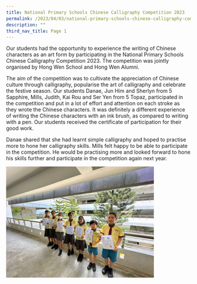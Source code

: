 ```yaml
---
title: National Primary Schools Chinese Calligraphy Competition 2023
permalink: /2023/04/03/national-primary-schools-chinese-calligraphy-competition-2023/
description: ""
third_nav_title: Page 1
---
```

<p>Our students had the opportunity to experience the writing of Chinese characters as an art form by participating in the National Primary Schools Chinese Calligraphy Competition 2023. The competition was jointly organised by Hong Wen School and Hong Wen Alumni.</p>
<p>The aim of the competition was to cultivate the appreciation of Chinese culture through calligraphy, popularise the art of calligraphy and celebrate the festive season. Our students Danae, Jun Him and Sherlyn from 5 Sapphire, Mills, Judith, Kai Rou and Ser Yen from 5 Topaz, participated in the competition and put in a lot of effort and attention on each stroke as they wrote the Chinese characters. It was definitely a different experience of writing the Chinese characters with an ink brush, as compared to writing with a pen. Our students received the certificate of participation for their good work.</p>
<p>Danae shared that she had learnt simple calligraphy and hoped to practise more to hone her calligraphy skills. Mills felt happy to be able to participate in the competition. He would be practising more and looked forward to hone his skills further and participate in the competition again next year.</p>
<img src="/images/npsc2023.jpg" style="width: 80%;">